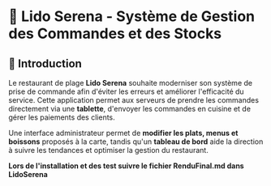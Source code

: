 # 📌 Lido Serena - Système de Gestion des Commandes et des Stocks

## 📖 Introduction
Le restaurant de plage **Lido Serena** souhaite moderniser son système de prise de commande afin d'éviter les erreurs et améliorer l'efficacité du service. Cette application permet aux serveurs de prendre les commandes directement via une **tablette**, d'envoyer les commandes en cuisine et de gérer les paiements des clients. 

Une interface administrateur permet de **modifier les plats, menus et boissons** proposés à la carte, tandis qu'un **tableau de bord** aide la direction à suivre les tendances et optimiser la gestion du restaurant.

**Lors de l'installation et des test suivre le fichier RenduFinal.md dans LidoSerena**
